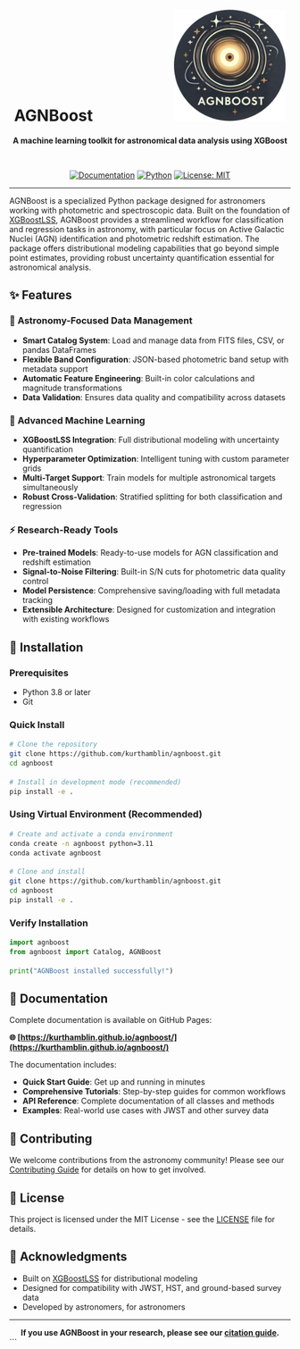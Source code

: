 <div align="center">
  <h1>AGNBoost &nbsp;&nbsp;&nbsp;&nbsp;&nbsp;&nbsp;&nbsp;&nbsp;&nbsp;&nbsp;&nbsp;&nbsp;&nbsp;&nbsp;&nbsp;&nbsp;&nbsp;&nbsp;&nbsp;&nbsp; <img src="figures/agnboost_logo.png" alt="AGNBoost Logo" width="200" height="200"/></h1>
  
  **A machine learning toolkit for astronomical data analysis using XGBoost**
  
  <br>
  
  [![Documentation](https://img.shields.io/badge/docs-github--pages-blue)](https://kurthamblin.github.io/agnboost/)
  [![Python](https://img.shields.io/badge/python-3.8+-blue.svg)](https://www.python.org/downloads/)
  [![License: MIT](https://img.shields.io/badge/License-MIT-yellow.svg)](https://opensource.org/licenses/MIT)
</div>

---

AGNBoost is a specialized Python package designed for astronomers working with photometric and spectroscopic data. Built on the foundation of [XGBoostLSS](https://statmixedml.github.io/XGBoostLSS/), AGNBoost provides a streamlined workflow for classification and regression tasks in astronomy, with particular focus on Active Galactic Nuclei (AGN) identification and photometric redshift estimation. The package offers distributional modeling capabilities that go beyond simple point estimates, providing robust uncertainty quantification essential for astronomical analysis.

## ✨ Features

### 🔭 **Astronomy-Focused Data Management**
- **Smart Catalog System**: Load and manage data from FITS files, CSV, or pandas DataFrames
- **Flexible Band Configuration**: JSON-based photometric band setup with metadata support
- **Automatic Feature Engineering**: Built-in color calculations and magnitude transformations
- **Data Validation**: Ensures data quality and compatibility across datasets

### 🚀 **Advanced Machine Learning**
- **XGBoostLSS Integration**: Full distributional modeling with uncertainty quantification
- **Hyperparameter Optimization**: Intelligent tuning with custom parameter grids
- **Multi-Target Support**: Train models for multiple astronomical targets simultaneously
- **Robust Cross-Validation**: Stratified splitting for both classification and regression

### ⚡ **Research-Ready Tools**
- **Pre-trained Models**: Ready-to-use models for AGN classification and redshift estimation
- **Signal-to-Noise Filtering**: Built-in S/N cuts for photometric data quality control
- **Model Persistence**: Comprehensive saving/loading with full metadata tracking
- **Extensible Architecture**: Designed for customization and integration with existing workflows

## 🚀 Installation

### Prerequisites
- Python 3.8 or later
- Git

### Quick Install

```bash
# Clone the repository
git clone https://github.com/kurthamblin/agnboost.git
cd agnboost

# Install in development mode (recommended)
pip install -e .
```

### Using Virtual Environment (Recommended)

```bash
# Create and activate a conda environment
conda create -n agnboost python=3.11
conda activate agnboost

# Clone and install
git clone https://github.com/kurthamblin/agnboost.git
cd agnboost
pip install -e .
```

### Verify Installation

```python
import agnboost
from agnboost import Catalog, AGNBoost

print("AGNBoost installed successfully!")
```

## 📖 Documentation

Complete documentation is available on GitHub Pages:

**🌐 [https://kurthamblin.github.io/agnboost/](https://kurthamblin.github.io/agnboost/)**

The documentation includes:
- **Quick Start Guide**: Get up and running in minutes
- **Comprehensive Tutorials**: Step-by-step guides for common workflows
- **API Reference**: Complete documentation of all classes and methods
- **Examples**: Real-world use cases with JWST and other survey data


## 🤝 Contributing

We welcome contributions from the astronomy community! Please see our [Contributing Guide](https://kurthamblin.github.io/agnboost/contributing/) for details on how to get involved.

## 📄 License

This project is licensed under the MIT License - see the [LICENSE](LICENSE) file for details.

## 🙏 Acknowledgments

- Built on [XGBoostLSS](https://statmixedml.github.io/XGBoostLSS/) for distributional modeling
- Designed for compatibility with JWST, HST, and ground-based survey data
- Developed by astronomers, for astronomers

---

<div align="center">
  <strong>If you use AGNBoost in your research, please see our <a href="https://kurthamblin.github.io/agnboost/citation/">citation guide</a>.</strong>
</div>
```

